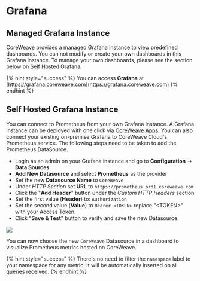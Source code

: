 # Grafana

## Managed Grafana Instance <a href="#grafana" id="grafana"></a>

CoreWeave provides a managed Grafana instance to view predefined dashboards. You can not modify or create your own dashboards in this Grafana instance. To manage your own dashboards, please see the section below on Self Hosted Grafana.

{% hint style="success" %}
You can access **Grafana** at [https://grafana.coreweave.com](https://grafana.coreweave.com)
{% endhint %}

## Self Hosted Grafana Instance

You can connect to Prometheus from your own Grafana instance. A Grafana instance can be deployed with one click via [CoreWeave Apps.](https://apps.coreweave.com) You can also connect your existing on-premise Grafana to CoreWeave Cloud's Prometheus service. The following steps need to be taken to add the Prometheus DataSource.

* Login as an admin on your Grafana instance and go to **Configuration** -> **Data Sources**
* **Add New Datasource** and select **Prometheus** as the provider
* Set the new **Datasource Name** to `CoreWeave`
* Under _HTTP Section_ set **URL** to `https://prometheus.ord1.coreweave.com`
* Click the "**Add Header**" button under the _Custom HTTP Headers_ section
* Set the first value (**Header**) to: `Authorization`
* Set the second value (**Value**) to `Bearer <TOKEN>` replace "\<TOKEN>" with your Access Token.
* Click "**Save & Test**" button to verify and save the new Datasource.

![](../../docs/.gitbook/assets/cw-grafana-ds.png)

You can now choose the new `CoreWeave` Datasource in a dashboard to visualize Prometheus metrics hosted on CoreWeave.&#x20;

{% hint style="success" %}
There's no need to filter the `namespace` label to your namespace for any metric. It will be automatically inserted on all queries received.
{% endhint %}
